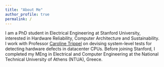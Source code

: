 ```yaml
---
title: "About Me"
author_profile: true
permalink: /
---
```


I am a PhD student in Electrical Engineering at Stanford University, interested in Hardware Reliability, Computer Architecture and Sustainability. I work with Professor [Caroline Trippel](https://cs.stanford.edu/people/trippel/) on devising system-level tests for detecting hardware defects in datacenter CPUs. Before joining Stanford, I completed my MEng in Electrical and Computer Engineering at the National Technical University of Athens (NTUA), Greece.
